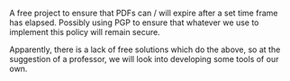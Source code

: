 A free project to ensure that PDFs can / will expire after a set time frame has elapsed. Possibly using PGP to ensure that whatever we use to implement this policy will remain secure.

Apparently, there is a lack of free solutions which do the above, so at the suggestion of a professor, we will look into developing some tools of our own.